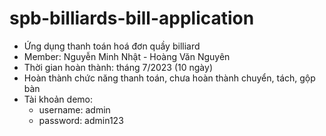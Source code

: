 # spb-billiards-bill-application
- Ứng dụng thanh toán hoá đơn quầy billiard
- Member: Nguyễn Minh Nhật - Hoàng Văn Nguyên
- Thời gian hoàn thành: tháng 7/2023 (10 ngày)
- Hoàn thành chức năng thanh toán, chưa hoàn thành chuyển, tách, gộp bàn
- Tài khoản demo:
  + username: admin
  + password: admin123

